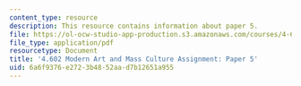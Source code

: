 ```yaml
---
content_type: resource
description: This resource contains information about paper 5.
file: https://ol-ocw-studio-app-production.s3.amazonaws.com/courses/4-602-modern-art-and-mass-culture-spring-2012/6a6f9376e2723b4852aad7b12651a955_MIT4_602S12_paper5.pdf
file_type: application/pdf
resourcetype: Document
title: '4.602 Modern Art and Mass Culture Assignment: Paper 5'
uid: 6a6f9376-e272-3b48-52aa-d7b12651a955
---
```

